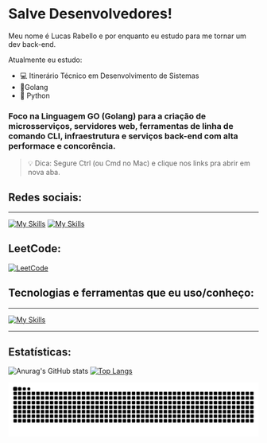 # Salve Desenvolvedores!
Meu nome é Lucas Rabello e por enquanto eu estudo para me tornar um dev back-end.

Atualmente eu estudo:
- 💻 Itinerário Técnico em Desenvolvimento de Sistemas 
- 🧸Golang
- 🐍 Python


### Foco na Linguagem GO (Golang) para a criação de microsserviços, servidores web, ferramentas de linha de comando CLI, infraestrutura e serviços back-end com alta performace e concorência.
  
> 💡 Dica: Segure Ctrl (ou Cmd no Mac) e clique nos links pra abrir em nova aba.


## Redes sociais:
<hr>


[![My Skills](https://skillicons.dev/icons?i=linkedin)](https://www.linkedin.com/in/lucas-rabello-42b23a339/) 
[![My Skills](https://skillicons.dev/icons?i=instagram)](https://www.instagram.com/lcs.carvalho_/?next=%2F) 

## LeetCode:
[![LeetCode](https://img.shields.io/badge/LeetCode-Lucas--Rabello--Dev-orange?style=for-the-badge&logo=leetcode&logoColor=white)](https://leetcode.com/u/lucas-rabello-dev/)


## Tecnologias e ferramentas que eu uso/conheço:
<hr>



[![My Skills](https://skillicons.dev/icons?i=git,github,go,py,sqlite,vscode,windows,devto)](https://skillicons.dev)

<hr>

## Estatísticas:
![Anurag's GitHub stats](https://github-readme-stats.vercel.app/api?username=lucas-rabello-dev&show_icons=true&theme=tokyonight)
[![Top Langs](https://github-readme-stats.vercel.app/api/top-langs/?username=lucas-rabello-dev&layout=donut)](https://github.com/anuraghazra/github-readme-stats)



<picture>
  <source media="(prefers-color-scheme: dark)" srcset="https://raw.githubusercontent.com/lucas-rabello-dev/lucas-rabello-dev/output/github-contribution-grid-snake-dark.svg">
  <source media="(prefers-color-scheme: light)" srcset="https://raw.githubusercontent.com/lucas-rabello-dev/lucas-rabello-dev/output/github-contribution-grid-snake.svg">
  <img alt="github contribution grid snake animation" src="https://raw.githubusercontent.com/lucas-rabello-dev/lucas-rabello-dev/output/github-contribution-grid-snake.svg">
</picture>
<br><br>

